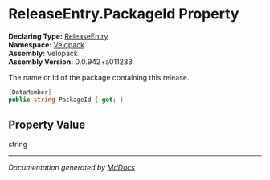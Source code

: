 ﻿<!--  
  <auto-generated>   
    The contents of this file were generated by a tool.  
    Changes to this file may be list if the file is regenerated  
  </auto-generated>   
-->

# ReleaseEntry.PackageId Property

**Declaring Type:** [ReleaseEntry](../index.md)  
**Namespace:** [Velopack](../../index.md)  
**Assembly:** Velopack  
**Assembly Version:** 0.0.942+a011233

 The name or Id of the package containing this release. 

```csharp
[DataMember]
public string PackageId { get; }
```

## Property Value

string

___

*Documentation generated by [MdDocs](https://github.com/ap0llo/mddocs)*
